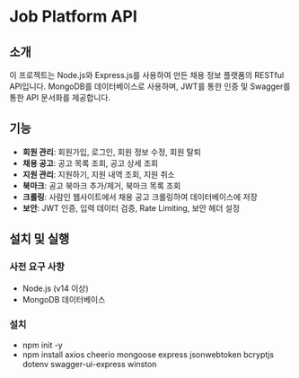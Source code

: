# Job Platform API

## 소개

이 프로젝트는 Node.js와 Express.js를 사용하여 만든 채용 정보 플랫폼의 RESTful API입니다. MongoDB를 데이터베이스로 사용하며, JWT를 통한 인증 및 Swagger를 통한 API 문서화를 제공합니다.

## 기능

- **회원 관리**: 회원가입, 로그인, 회원 정보 수정, 회원 탈퇴
- **채용 공고**: 공고 목록 조회, 공고 상세 조회
- **지원 관리**: 지원하기, 지원 내역 조회, 지원 취소
- **북마크**: 공고 북마크 추가/제거, 북마크 목록 조회
- **크롤링**: 사람인 웹사이트에서 채용 공고 크롤링하여 데이터베이스에 저장
- **보안**: JWT 인증, 입력 데이터 검증, Rate Limiting, 보안 헤더 설정

## 설치 및 실행

### 사전 요구 사항

- Node.js (v14 이상)
- MongoDB 데이터베이스

### 설치
- npm init -y
- npm install axios cheerio mongoose express jsonwebtoken bcryptjs dotenv swagger-ui-express winston


